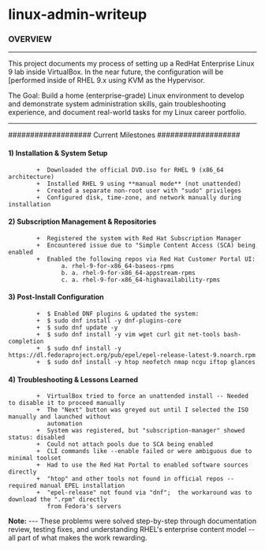 # linux-admin-writeup

### OVERVIEW
----------------------------------------------------------------------------------------------

This project documents my process of setting up a RedHat Enterprise Linux 9 lab 
inside VirtualBox.  In the near future, the configuration will be [performed inside of RHEL 9.x using
KVM as the Hypervisor.  

The Goal:  Build a home (enterprise-grade) Linux environment to develop and 
demonstrate system administration skills, gain troubleshooting experience, and 
document real-world tasks for my Linux career portfolio.

----------------------------------------------------------------------------------------------

###################            Current Milestones            ###################

#### 1)    Installation & System Setup
            +  Downloaded the official DVD.iso for RHEL 9 (x86_64 architecture)
            +  Installed RHEL 9 using **manual mode** (not unattended)
            +  Created a separate non-root user with "sudo" privileges
            +  Configured disk, time-zone, and network manually during installation 

#### 2)    Subscription Management & Repositories
            +  Registered the system with Red Hat Subscription Manager
            +  Encountered issue due to "Simple Content Access (SCA) being enabled
            +  Enabled the following repos via Red Hat Customer Portal UI:
                   a. rhel-9-for-x86_64-baseos-rpms
                   b. a. rhel-9-for-x86_64-appstream-rpms
                   c. a. rhel-9-for-x86_64-highavailability-rpms

#### 3)    Post-Install Configuration
            +  $ Enabled DNF plugins & updated the system:
            +  $ sudo dnf install -y dnf-plugins-core
            +  $ sudo dnf update -y
            +  $ sudo dnf install -y vim wget curl git net-tools bash-completion
            +  $ sudo dnf install -y https://dl.fedoraproject.org/pub/epel/epel-release-latest-9.noarch.rpm
            +  $ sudo dnf install -y htop neofetch nmap ncgu iftop glances

#### 4)    Troubleshooting & Lessons Learned
            +  VirtualBox tried to force an unattended install -- Needed to disable it to proceed manually
            +  The "Next" button was greyed out until I selected the ISO manually and launched without 
               automation
            +  System was registered, but "subscription-manager" showed status: disabled
            +  Could not attach pools due to SCA being enabled
            +  CLI commands like --enable failed or were ambiguous due to minimal toolset
            +  Had to use the Red Hat Portal to enabled software sources directly
            +  "htop" and other tools not found in official repos -- required manual EPEL installation
            +  "epel-release" not found via "dnf";  the workaround was to download the ".rpm" directly
               from Fedora's servers

**Note:**   ---   These problems were solved step-by-step through documentation review, testing fixes, and
                     understanding RHEL's enterprise content model -- all part of what makes the work rewarding.
